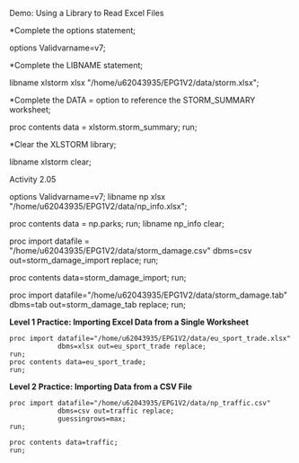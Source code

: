 Demo: Using a Library to Read Excel Files

*Complete the options statement;

options Validvarname=v7;

*Complete the LIBNAME statement;

libname xlstorm xlsx "/home/u62043935/EPG1V2/data/storm.xlsx";

*Complete the DATA = option to reference the STORM_SUMMARY worksheet;

proc contents data = xlstorm.storm_summary;
run;

*Clear the XLSTORM library;

libname xlstorm clear;

Activity 2.05

options Validvarname=v7;
libname np xlsx "/home/u62043935/EPG1V2/data/np_info.xlsx";

proc contents data = np.parks;
run;
libname np_info clear;

proc import datafile = "/home/u62043935/EPG1V2/data/storm_damage.csv" dbms=csv
			out=storm_damage_import replace;
run;

proc contents data=storm_damage_import;
run;

proc import datafile="/home/u62043935/EPG1V2/data/storm_damage.tab"
            dbms=tab out=storm_damage_tab replace;
run;






**Level 1 Practice: Importing Excel Data from a Single Worksheet**

```
proc import datafile="/home/u62043935/EPG1V2/data/eu_sport_trade.xlsx"
            dbms=xlsx out=eu_sport_trade replace;
run;
proc contents data=eu_sport_trade;
run;
```

**Level 2 Practice: Importing Data from a CSV File**

```
proc import datafile="/home/u62043935/EPG1V2/data/np_traffic.csv"
            dbms=csv out=traffic replace;
      		guessingrows=max;
run;

proc contents data=traffic;
run;
```
